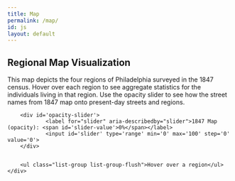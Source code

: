 ```yaml
---
title: Map
permalink: /map/
id: js
layout: default
---
```

<div class="row">
        <h2>Regional Map Visualization</h2>
</div>

<!--add map-->
<div class="row" markdown="1">

This map depicts the four regions of Philadelphia surveyed in the 1847 census. Hover over each region to see aggregate statistics for the individuals living in that region. Use the opacity slider to see how the street names from 1847 map onto present-day streets and regions.

</div>

<div class="container viz">
<!--add map overlay layers for legend, etc.-->
<div id='map'></div>
<div class='map-overlay' id='features'><div id='pd'>
        
        <div id='opacity-slider'>
                <label for="slider" aria-describedby="slider">1847 Map (opacity): <span id='slider-value'>0%</span></label>
                <input id='slider' type='range' min='0' max='100' step='0' value='0'>
        </div>
        
        
        <ul class="list-group list-group-flush">Hover over a region</ul></div>

</div>
<div class='map-overlay' id='legend'></div>

<nav id="menu"></nav>
</div>